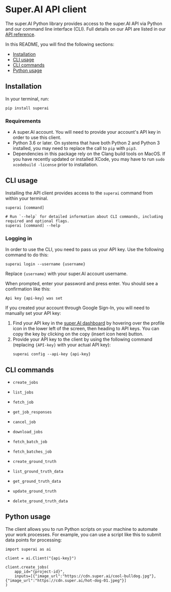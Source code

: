 # Super.AI API client

The super.AI Python library provides access to the super.AI API via Python and our command line interface (CLI). Full details on our API are listed in our [API reference](https://super.ai/reference).

In this README, you will find the following sections:

- [Installation](#installation)
- [CLI usage](#cli-usage)
- [CLI commands](#cli-commands)
- [Python usage](#python-usage)

## Installation

In your terminal, run:

```
pip install superai
```

### Requirements

- A super.AI account. You will need to provide your account's API key in order to use this client.
- Python 3.6 or later. On systems that have both Python 2 and Python 3 installed, you may need to replace the call to `pip`  with `pip3`.
- Dependencies in this package rely on the Clang build tools on MacOS. If you have recently updated or installed XCode, you may have to run `sudo xcodebuild -license` prior to installation.

## CLI usage

Installing the API client provides access to the `superai` command from within your terminal.

```
superai [command]

# Run `--help` for detailed information about CLI commands, including required and optional flags.
superai [command] --help
```

### Logging in

In order to use the CLI, you need to pass us your API key. Use the following command to do this:

```
superai login --username {username}
```

Replace `{username}` with your super.AI account username.

When prompted, enter your password and press enter. You should see a confirmation like this:

```
Api key {api-key} was set
```

If you created your account through Google Sign-In, you will need to manually set your API key:

1. Find your API key in the [super.AI dashboard](https://super.ai/dashboard/) by hovering over the profile icon in the lower left of the screen, then heading to API keys. You can copy the key by clicking on the copy (insert icon here) button. 
2. Provide your API key to the client by using the following command (replacing `{API-key}` with your actual API key):
      ```
      superai config --api-key {api-key}
      ```

## CLI commands

- `create_jobs`
- `list_jobs`
- `fetch_job`
- `get_job_responses`
- `cancel_job`
- `download_jobs`

- `fetch_batch_job`
- `fetch_batches_job`

- `create_ground_truth`
- `list_ground_truth_data`
- `get_ground_truth_data`
- `update_ground_truth`
- `delete_ground_truth_data`

## Python usage

The client allows you to run Python scripts on your machine to automate your work processes. For example, you can use a script like this to submit data points for processing:

```
import superai as ai

client = ai.Client("{api-key}")

client.create_jobs(
    app_id="{project-id}",
    inputs=[{"image_url":"https://cdn.super.ai/cool-bulldog.jpg"},{"image_url":"https://cdn.super.ai/hot-dog-01.jpeg"}]
)
```
